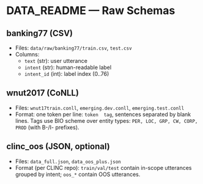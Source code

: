 # DATA_README — Raw Schemas

## banking77 (CSV)
- Files: `data/raw/banking77/train.csv`, `test.csv`
- Columns:
  - `text` (str): user utterance
  - `intent` (str): human-readable label
  - `intent_id` (int): label index (0..76)

## wnut2017 (CoNLL)
- Files: `wnut17train.conll`, `emerging.dev.conll`, `emerging.test.conll`
- Format: one token per line: `token  tag`, sentences separated by blank lines. Tags use BIO scheme over entity types:
  `PER, LOC, GRP, CW, CORP, PROD` (with B-/I- prefixes).

## clinc_oos (JSON, optional)
- Files: `data_full.json`, `data_oos_plus.json`
- Format (per CLINC repo): `train/val/test` contain in-scope utterances grouped by intent; `oos_*` contain OOS utterances.

